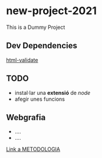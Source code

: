 # new-project-2021

This is a Dummy Project

## Dev Dependencies

[html-validate](https://www.npmjs.com/package/html-validate)

## TODO

- instal·lar una **extensió** de _node_
- afegir unes funcions

## Webgrafia

- ....
- ....

[Link a METODOLOGIA](https://docs.google.com/document/d/1ImIv0MihaxZJWmHPFyxGdp0GTb1QVYFfaTlQVcjVF_w/edit)
